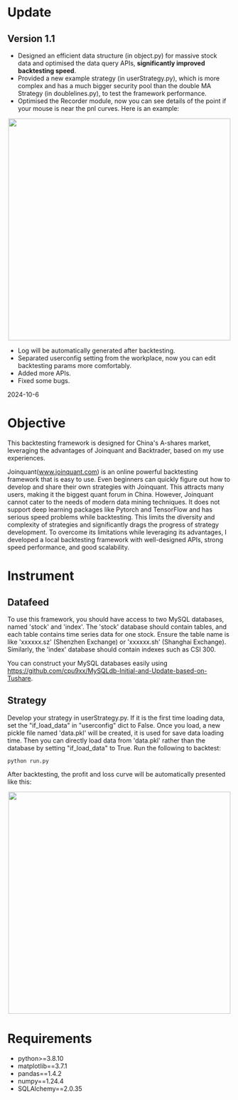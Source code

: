 # Update
## Version 1.1
- Designed an efficient data structure (in object.py) for massive stock data and optimised the data query APIs, **significantly improved backtesting speed**.
- Provided a new example strategy (in userStrategy.py), which is more complex and has a much bigger security pool than the double MA Strategy (in doublelines.py), to test the framework performance.
- Optimised the Recorder module, now you can see details of the point if your mouse is near the pnl curves. Here is an example:
<p align="center">
  <img src ="https://github.com/cpu9xx/LiquidQuant-backtest-framework/blob/main/userstrategypnl.png"/, width=500>
</p>

- Log will be automatically generated after backtesting.
- Separated userconfig setting from the workplace, now you can edit backtesting params more comfortably.
- Added more APIs.
- Fixed some bugs.

2024-10-6

# Objective
This backtesting framework is designed for China's A-shares market, leveraging the advantages of Joinquant and Backtrader, based on my use experiences.

Joinquant(www.joinquant.com) is an online powerful backtesting framework that is easy to use. Even beginners can quickly figure out how to develop and share their own strategies with Joinquant. This attracts many users, making it the biggest quant forum in China. However, Joinquant cannot cater to the needs of modern data mining techniques. It does not support deep learning packages like Pytorch and TensorFlow and has serious speed problems while backtesting. This limits the diversity and complexity of strategies and significantly drags the progress of strategy development. To overcome its limitations while leveraging its advantages, I developed a local backtesting framework with well-designed APIs, strong speed performance, and good scalability.

# Instrument
## Datafeed
To use this framework, you should have access to two MySQL databases, named 'stock' and 'index'. The 'stock' database should contain tables, and each table contains time series data for one stock. Ensure the table name is like 'xxxxxx.sz' (Shenzhen Exchange) or 'xxxxxx.sh' (Shanghai Exchange). Similarly, the 'index' database should contain indexes such as CSI 300.

You can construct your MySQL databases easily using https://github.com/cpu9xx/MySQLdb-Initial-and-Update-based-on-Tushare.

## Strategy
Develop your strategy in userStrategy.py. If it is the first time loading data, set the "if_load_data" in "userconfig" dict to False. Once you load, a new pickle file named 'data.pkl' will be created, it is used for save data loading time. Then you can directly load data from 'data.pkl' rather than the database by setting "if_load_data" to True. Run the following to backtest:
```
python run.py
```

After backtesting, the profit and loss curve will be automatically presented like this:
<p align="center">
  <img src ="https://github.com/cpu9xx/LiquidQuant-backtest-framework/blob/main/doubleMApnl.png"/, width=500>
</p>


# Requirements 
- python>=3.8.10
- matplotlib==3.7.1
- pandas==1.4.2
- numpy==1.24.4
- SQLAlchemy==2.0.35

